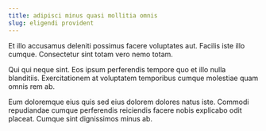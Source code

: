 ```yaml
---
title: adipisci minus quasi mollitia omnis
slug: eligendi provident
---
```


Et illo accusamus deleniti possimus facere voluptates aut. Facilis iste illo cumque. Consectetur sint totam vero nemo totam.

Qui qui neque sint. Eos ipsum perferendis tempore quo et illo nulla blanditiis. Exercitationem at voluptatem temporibus cumque molestiae quam omnis rem ab.

Eum doloremque eius quis sed eius dolorem dolores natus iste. Commodi repudiandae cumque perferendis reiciendis facere nobis explicabo odit placeat. Cumque sint dignissimos minus ab.
